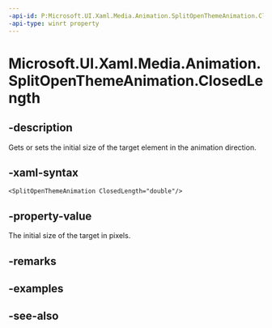 ```yaml
---
-api-id: P:Microsoft.UI.Xaml.Media.Animation.SplitOpenThemeAnimation.ClosedLength
-api-type: winrt property
---
```


<!-- Property syntax
public double ClosedLength { get;  set; }
-->

# Microsoft.UI.Xaml.Media.Animation.SplitOpenThemeAnimation.ClosedLength

## -description
Gets or sets the initial size of the target element in the animation direction.

## -xaml-syntax
```xaml
<SplitOpenThemeAnimation ClosedLength="double"/>
```


## -property-value
The initial size of the target in pixels.

## -remarks

## -examples

## -see-also
